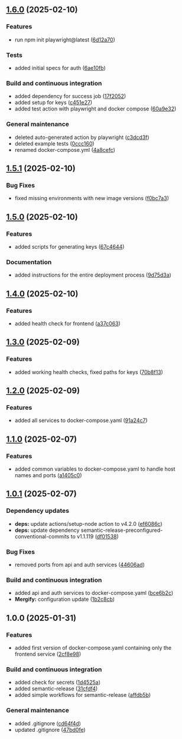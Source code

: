 ## [1.6.0](https://github.com/mini-roostico/bootstrap/compare/1.5.1...1.6.0) (2025-02-10)

### Features

* run npm init playwright@latest ([6d12a70](https://github.com/mini-roostico/bootstrap/commit/6d12a700ee13f2fa26f7ca861ebafa073b5c0e75))

### Tests

* added initial specs for auth ([6ae10fb](https://github.com/mini-roostico/bootstrap/commit/6ae10fbe9dddec452a47d9f23ec31ece17573bc4))

### Build and continuous integration

* added dependency for success job ([17f2052](https://github.com/mini-roostico/bootstrap/commit/17f20524e3485d49e2fbf82e2e031d68ed85fdd2))
* added setup for keys ([c451e27](https://github.com/mini-roostico/bootstrap/commit/c451e27d41e059eff69c8de851c01cf5d55aeada))
* added test action with playwright and docker compose ([60a9e32](https://github.com/mini-roostico/bootstrap/commit/60a9e32d02e0f8b827e9274801647256f20608b4))

### General maintenance

* deleted auto-generated action by playwright ([c3dcd3f](https://github.com/mini-roostico/bootstrap/commit/c3dcd3faec6504a5038f2d0d2747ef3bd1973773))
* deleted example tests ([0ccc160](https://github.com/mini-roostico/bootstrap/commit/0ccc160a9e7b6f56369470f15bf0b38fc4c9f887))
* renamed docker-compose.yml ([4a8cefc](https://github.com/mini-roostico/bootstrap/commit/4a8cefc587cf1611f5021ce467e6cd4ae41eef80))

## [1.5.1](https://github.com/mini-roostico/bootstrap/compare/1.5.0...1.5.1) (2025-02-10)

### Bug Fixes

* fixed missing environments with new image versions ([f0bc7a3](https://github.com/mini-roostico/bootstrap/commit/f0bc7a33d722c9618a9f305c0eb7ad58c560d54d))

## [1.5.0](https://github.com/mini-roostico/bootstrap/compare/1.4.0...1.5.0) (2025-02-10)

### Features

* added scripts for generating keys ([67c4644](https://github.com/mini-roostico/bootstrap/commit/67c4644ee6c9eeff99c9136b91f8d6dc1777947d))

### Documentation

* added instructions for the entire deployment process ([9d75d3a](https://github.com/mini-roostico/bootstrap/commit/9d75d3affdcc2580dec2a153d1e6f59b41ec1452))

## [1.4.0](https://github.com/mini-roostico/bootstrap/compare/1.3.0...1.4.0) (2025-02-10)

### Features

* added health check for frontend ([a37c063](https://github.com/mini-roostico/bootstrap/commit/a37c063eff8587f2177d264076a3d0b11c0f9b7c))

## [1.3.0](https://github.com/mini-roostico/bootstrap/compare/1.2.0...1.3.0) (2025-02-09)

### Features

* added working health checks, fixed paths for keys ([70b8f13](https://github.com/mini-roostico/bootstrap/commit/70b8f134ffef44b0c2fe325cde6441f4575a432c))

## [1.2.0](https://github.com/mini-roostico/bootstrap/compare/1.1.0...1.2.0) (2025-02-09)

### Features

* added all services to docker-compose.yaml ([91a24c7](https://github.com/mini-roostico/bootstrap/commit/91a24c71d4b31691c7ba716c5be96bcc39b14521))

## [1.1.0](https://github.com/mini-roostico/bootstrap/compare/1.0.1...1.1.0) (2025-02-07)

### Features

* added common variables to docker-compose.yaml to handle host names and ports ([a1405c0](https://github.com/mini-roostico/bootstrap/commit/a1405c0978e648c319ec6093310e94193e00ddd0))

## [1.0.1](https://github.com/mini-roostico/bootstrap/compare/1.0.0...1.0.1) (2025-02-07)

### Dependency updates

* **deps:** update actions/setup-node action to v4.2.0 ([ef6086c](https://github.com/mini-roostico/bootstrap/commit/ef6086c75def85b76e76408a2720ff4b555e9ddb))
* **deps:** update dependency semantic-release-preconfigured-conventional-commits to v1.1.119 ([df01538](https://github.com/mini-roostico/bootstrap/commit/df01538f8ac3e02c5a8e3faa4835712e467be5a8))

### Bug Fixes

* removed ports from api and auth services ([44606ad](https://github.com/mini-roostico/bootstrap/commit/44606ad194c5c3a63aa5d39de1184bc39799f07a))

### Build and continuous integration

* added api and auth services to docker-compose.yaml ([bce6b2c](https://github.com/mini-roostico/bootstrap/commit/bce6b2cfa41be70cb695c7737f2e9294179e8e13))
* **Mergify:** configuration update ([1b2c8cb](https://github.com/mini-roostico/bootstrap/commit/1b2c8cba729f9292dc1778bd10ad22d12de2988b))

## 1.0.0 (2025-01-31)

### Features

* added first version of docker-compose.yaml containing only the frontend service ([2cf8e98](https://github.com/mini-roostico/bootstrap/commit/2cf8e98318b04f8f907f467ebab580cf3c7e2c7e))

### Build and continuous integration

* added check for secrets ([1d4525a](https://github.com/mini-roostico/bootstrap/commit/1d4525a661f4491d51e296f3fcd1996878a93499))
* added semantic-release ([31cfdf4](https://github.com/mini-roostico/bootstrap/commit/31cfdf48a7dc73b6d4eb187dd06bb4dd826ba675))
* added simple workflows for semantic-release ([affdb5b](https://github.com/mini-roostico/bootstrap/commit/affdb5b2f810f078fbbb64cfbd935473271df2b3))

### General maintenance

* added .gitignore ([cd64f4d](https://github.com/mini-roostico/bootstrap/commit/cd64f4db1211b90ca3c65c6f5b78a9df403cf2ae))
* updated .gitignore ([47bd0fe](https://github.com/mini-roostico/bootstrap/commit/47bd0fe290109429ebd50240ca5f0ed674a18140))
